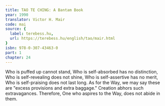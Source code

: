 ```yaml
---
title: TAO TE CHING: A Bantam Book
year: 1990
translator: Victor H. Mair
code: mai
source: {
  label: terebess.hu,
  url: https://terebess.hu/english/tao/mair.html
}
isbn: 978-0-307-43463-0
part: 1
chapter: 24
---
```

Who is puffed up cannot stand,
Who is self-absorbed has no distinction,
Who is self-revealing does not shine,
Who is self-assertive has no merit,
Who is self-praising does not last long.
As for the Way, we may say these are "excess provisions and extra baggage."
Creation abhors such extravagances.
Therefore,
One who aspires to the Way, does not abide in them.